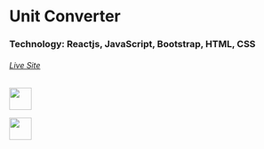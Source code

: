 <h1>Unit Converter</h1>

### Technology: Reactjs, JavaScript, Bootstrap, HTML, CSS

<a href='https://converter1.netlify.app/'><h6>Live Site</h6></a>


<p><a href='https://converter1.netlify.app/' target='_blank'><img src='http://cdn.onlinewebfonts.com/svg/img_285220.png' width='40' height='40'/></a></p>


<p><a href='https://www.fahimahammed.xyz/'><img src='https://i.pinimg.com/originals/00/50/71/005071cbf1fdd17673607ecd7b7e88f6.png' width='40' height='40'/></a></p>
